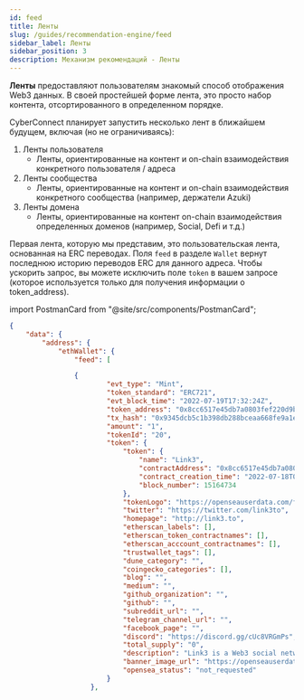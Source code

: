 ```yaml
---
id: feed
title: Ленты
slug: /guides/recommendation-engine/feed
sidebar_label: Ленты
sidebar_position: 3
description: Механизм рекомендаций - Ленты
---
```


**Ленты** предоставляют пользователям знакомый способ отображения Web3 данных. В своей простейшей форме лента, это просто набор контента, отсортированного в определенном порядке.

CyberConnect планирует запустить несколько лент в ближайшем будущем, включая (но не ограничиваясь):
1. Ленты пользователя
   - Ленты, ориентированные на контент и on-chain взаимодействия конкретного пользователя / адреса
2. Ленты сообщества
   - Ленты, ориентированные на контент и on-chain взаимодействия конкретного сообщества (например, держатели Azuki)
3. Ленты домена
   - Ленты, ориентированные на контент on-chain взаимодействия  определенных доменов (например, Social, Defi и т.д.)

Первая лента, которую мы представим, это пользовательская лента, основанная на ERC переводах. Поля `feed`  в разделе `Wallet` вернут последнюю историю переводов ERC для данного адреса. Чтобы ускорить запрос, вы можете исключить поле `token` в вашем запросе (которое используется только для получения информации о token_address).

import PostmanCard from "@site/src/components/PostmanCard";

<PostmanCard 
  queryURL="https://www.postman.com/cyberconnect-v2/workspace/cyberconnect-v2/request/20133006-d226b206-9ee7-4dde-b1d9-9b08fda6b307"
  exampleURL="https://www.postman.com/cyberconnect-v2/workspace/cyberconnect-v2/example/20133006-637501c0-782e-477c-b34f-999af81c00b8"
/>

```json
{
    "data": {
        "address": {
            "ethWallet": {
                "feed": [

                {
                        "evt_type": "Mint",
                        "token_standard": "ERC721",
                        "evt_block_time": "2022-07-19T17:32:24Z",
                        "token_address": "0x8cc6517e45db7a0803fef220d9b577326a12033f",
                        "tx_hash": "0x9345dcb5c1b398db288bceaa668fe9a1ea8d7d90a589a3f7ba0fe82da5ca6ade",
                        "amount": "1",
                        "tokenId": "20",
                        "token": {
                            "token": {
                                "name": "Link3",
                                "contractAddress": "0x8cc6517e45db7a0803fef220d9b577326a12033f",
                                "contract_creation_time": "2022-07-18T05:25:04Z",
                                "block_number": 15164734
                            },
                            "tokenLogo": "https://openseauserdata.com/files/070f3c5149a0d4bfae3a04312af6d42f.png",
                            "twitter": "https://twitter.com/link3to",
                            "homepage": "http://link3.to",
                            "etherscan_labels": [],
                            "etherscan_token_contractnames": [],
                            "etherscan_acccount_contractnames": [],
                            "trustwallet_tags": [],
                            "dune_category": "",
                            "coingecko_categories": [],
                            "blog": "",
                            "medium": "",
                            "github_organization": "",
                            "github": "",
                            "subreddit_url": "",
                            "telegram_channel_url": "",
                            "facebook_page": "",
                            "discord": "https://discord.gg/cUc8VRGmPs",
                            "total_supply": "0",
                            "description": "Link3 is a Web3 social network of verifiable identities. \n\nAggregating both on-chain and off-chain data, Link3 profiles serve as holistic identities enabling trustworthy networking and meaningful connections among users and organizations.",
                            "banner_image_url": "https://openseauserdata.com/files/5174bdfeb2a72b6f2529eb208545c4b0.png",
                            "opensea_status": "not_requested"
                        }
                    },
```